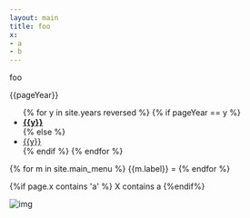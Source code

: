 ```yaml
---
layout: main
title: foo
x:
- a
- b
---
```

foo


{{pageYear}}
<ul>
{% for y in site.years reversed %}
	{% if pageYear == y %}
	<li><b><a href="/archive.html#{{y}}">{{y}}</a></b></li>
	{% else %}
	<li><a href="/archive.html#{{y}}">{{y}}</a></li>
	{% endif %}
{% endfor %}
</ul>
{% for m in site.main_menu %}
 {{m.label}} =
{% endfor %}

{%if page.x contains 'a' %}
X contains a
{%endif%}

![img](/assets/image/ids_lib.png)
